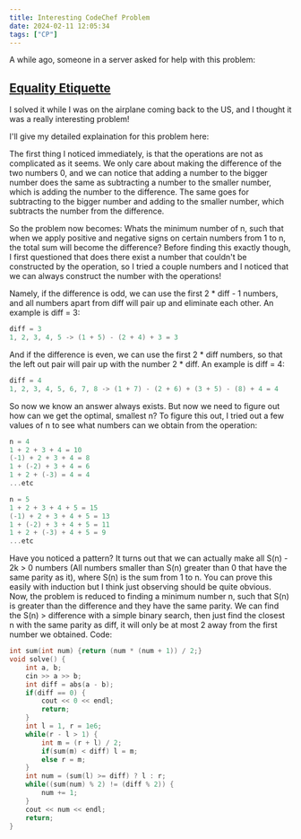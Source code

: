 ```yaml
---
title: Interesting CodeChef Problem
date: 2024-02-11 12:05:34
tags: ["CP"]
---
```

A while ago, someone in a server asked for help with this problem:

## [Equality Etiquette](https://www.codechef.com/problems/EQUAL2?tab=statement)

I solved it while I was on the airplane coming back to the US, and I thought it was a really interesting problem!

I'll give my detailed explaination for this problem here:

The first thing I noticed immediately, is that the operations are not as complicated as it seems.
We only care about making the difference of the two numbers 0, and we can notice that adding a number to the bigger number does the same as subtracting a number to the smaller number, which is adding the number to the difference. The same goes for subtracting to the bigger number and adding to the smaller number, which subtracts the number from the difference.

So the problem now becomes: Whats the minimum number of n, such that when we apply positive and negative signs on certain numbers from 1 to n, the total sum will become the difference?
Before finding this exactly though, I first questioned that does there exist a number that couldn't be constructed by the operation, so I tried a couple numbers and I noticed that we can always construct the number with the operations!

Namely, if the difference is odd, we can use the first 2 \* diff - 1 numbers, and all numbers apart from diff will pair up and eliminate each other. An example is diff = 3:

```cpp
diff = 3
1, 2, 3, 4, 5 -> (1 + 5) - (2 + 4) + 3 = 3
```

And if the difference is even, we can use the first 2 \* diff numbers, so that the left out pair will pair up with the number 2 * diff. An example is diff = 4:

```cpp
diff = 4
1, 2, 3, 4, 5, 6, 7, 8 -> (1 + 7) - (2 + 6) + (3 + 5) - (8) + 4 = 4
```

So now we know an answer always exists. But now we need to figure out how can we get the optimal, smallest n? To figure this out, I tried out a few values of n to see what numbers can we obtain from the operation:

```cpp
n = 4
1 + 2 + 3 + 4 = 10
(-1) + 2 + 3 + 4 = 8
1 + (-2) + 3 + 4 = 6
1 + 2 + (-3) = 4 = 4
...etc

n = 5
1 + 2 + 3 + 4 + 5 = 15
(-1) + 2 + 3 + 4 + 5 = 13
1 + (-2) + 3 + 4 + 5 = 11
1 + 2 + (-3) + 4 + 5 = 9
...etc
```

Have you noticed a pattern? It turns out that we can actually make all S(n) - 2k > 0 numbers (All numbers smaller than S(n) greater than 0 that have the same parity as it), where S(n) is the sum from 1 to n. You can prove this easily with induction but I think just observing should be quite obvious.
Now, the problem is reduced to finding a minimum number n, such that S(n) is greater than the difference and they have the same parity.
We can find the S(n) > difference with a simple binary search, then just find the closest n with the same parity as diff, it will only be at most 2 away from the first number we obtained.
Code:

```cpp
int sum(int num) {return (num * (num + 1)) / 2;}
void solve() {
    int a, b;
    cin >> a >> b;
    int diff = abs(a - b);
    if(diff == 0) {
        cout << 0 << endl;
        return;
    }
    int l = 1, r = 1e6;
    while(r - l > 1) {
        int m = (r + l) / 2;
        if(sum(m) < diff) l = m;
        else r = m;
    }
    int num = (sum(l) >= diff) ? l : r;
    while((sum(num) % 2) != (diff % 2)) {
        num += 1;
    }
    cout << num << endl;
    return;
}
```
